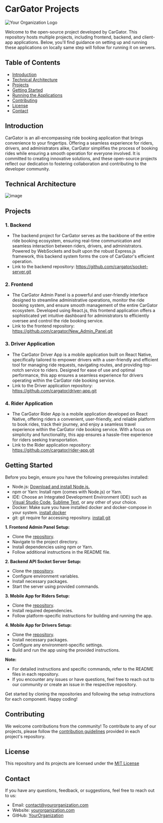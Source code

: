 # CarGator Projects

![Your Organization Logo](https://avatars.githubusercontent.com/u/140787853?s=200&v=4)

Welcome to the open-source project developed by CarGator. This repository hosts multiple projects, including frontend, backend, and client-app applications. Below, you'll find guidance on setting up and running these applications on locally same step will follow for running it on servers.

## Table of Contents

- [Introduction](#introduction)
- [Technical Architecture](#technical-architecture)
- [Projects](#projects)
- [Getting Started](#getting-started)
- [Running the Applications](#running-the-applications)
- [Contributing](#contributing)
- [License](#license)
- [Contact](#contact)

## Introduction

CarGator is an all-encompassing ride booking application that brings convenience to your fingertips. Offering a seamless experience for riders, drivers, and administrators alike, CarGator simplifies the process of booking rides while ensuring a smooth operation for everyone involved.
It is committed to creating innovative solutions, and these open-source projects reflect our dedication to fostering collaboration and contributing to the developer community.

## Technical Architecture

![image](https://github.com/cargator/.github/assets/89575921/cd54e5db-6b96-4166-bf0c-1754e49864c5)

## Projects

### 1. Backend

- The backend project for CarGator serves as the backbone of the entire ride booking ecosystem, ensuring real-time communication and seamless interaction between riders, drivers, and administrators. Powered by WebSockets and built upon the robust Express.js framework, this backend system forms the core of CarGator's efficient operation.
- Link to the backend repository: https://github.com/cargator/socket-server.git

### 2. Frontend

- The CarGator Admin Panel is a powerful and user-friendly interface designed to streamline administrative operations, monitor the ride booking system, and ensure smooth management of the entire CarGator ecosystem. Developed using React.js, this frontend application offers a sophisticated yet intuitive dashboard for administrators to efficiently oversee and control the ride booking service.
- Link to the frontend repository: https://github.com/cargator/New_Admin_Panel.git

### 3. Driver Application

- The CarGator Driver App is a mobile application built on React Native, specifically tailored to empower drivers with a user-friendly and efficient tool for managing ride requests, navigating routes, and providing top-notch service to riders. Designed for ease of use and optimal performance, this app ensures a seamless experience for drivers operating within the CarGator ride booking service.
- Link to the Driver application repository: https://github.com/cargator/driver-app.git

### 4. Rider Application

- The CarGator Rider App is a mobile application developed on React Native, offering riders a convenient, user-friendly, and reliable platform to book rides, track their journey, and enjoy a seamless travel experience within the CarGator ride booking service. With a focus on simplicity and functionality, this app ensures a hassle-free experience for riders seeking transportation.
- Link to the Rider application repository: https://github.com/cargator/rider-app.git


## Getting Started

Before you begin, ensure you have the following prerequisites installed:

- Node.js: [Download and install Node.js.](https://nodejs.org)
- npm or Yarn: Install npm (comes with Node.js) or Yarn.
- IDE: Choose an Integrated Development Environment (IDE) such as [Visual Studio Code](https://code.visualstudio.com/), [Sublime Text](https://www.sublimetext.com/), or any other of your choice.
- Docker: Make sure you have installed docker and docker-compose in your system. [install docker](https://docs.docker.com/desktop/)
- git: git require for accessing repository. [install git](https://git-scm.com/downloads)


**1. Frontend Admin Panel Setup:**

- Clone the [repository](https://github.com/cargator/New_Admin_Panel.git).
- Navigate to the project directory.
- Install dependencies using npm or Yarn.
- Follow additional instructions in the README file.

**2. Backend API Socket Server Setup:**

- Clone the [repository](https://github.com/cargator/socket-server.git).
- Configure environment variables.
- Install necessary packages.
- Start the server using provided commands.

**3. Mobile App for Riders Setup:**

- Clone the [repository](https://github.com/cargator/rider-app.git).
- Install required dependencies.
- Follow platform-specific instructions for building and running the app.

**4. Mobile App for Drivers Setup:**

- Clone the [repository](https://github.com/cargator/driver-app.git).
- Install necessary packages.
- Configure any environment-specific settings.
- Build and run the app using the provided instructions.


**Note:**
- For detailed instructions and specific commands, refer to the README files in each repository.
- If you encounter any issues or have questions, feel free to reach out to our community or create an issue in the respective repository.

Get started by cloning the repositories and following the setup instructions for each component. Happy coding!

## Contributing

We welcome contributions from the community! To contribute to any of our projects, please follow the [contribution guidelines](https://github.com/cargator/.github/blob/main/profile/CONTRIBUTING.md) provided in each project's repository.

## License

This repository and its projects are licensed under the [MIT License](https://github.com/cargator/.github/blob/main/profile/LICENSE)

## Contact

If you have any questions, feedback, or suggestions, feel free to reach out to us:

- Email: contact@yourorganization.com
- Website: [yourorganization.com](https://www.yourorganization.com)
- GitHub: [YourOrganization](https://github.com/YourOrganization)
